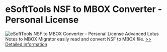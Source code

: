 # eSoftTools NSF to MBOX Converter - Personal License
![eSoftTools NSF to MBOX Converter - Personal License](https://mycommerce.akamaized.net/api/pimages/P300877004/BIG/300877004.GIF)
Advanced Lotus Notes to MBOX Migrator easily read and convert NSF to MBOX file.
[>> Detailed information](https://secure.shareit.com/shareit/product.html?productid=300877004&affiliateid=200057808)